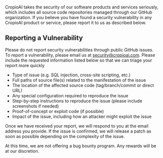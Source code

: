 CropioAI takes the security of our software products and services seriously, which includes all source code repositories managed through our GitHub organization.
If you believe you have found a security vulnerability in any CropioAI product or service, please report it to us as described below.

 ## Reporting a Vulnerability
 Please do not report security vulnerabilities through public GitHub issues.
 To report a vulnerability, please email us at security@cropioai.com.
 Please include the requested information listed below so that we can triage your report more quickly

 - Type of issue (e.g. SQL injection, cross-site scripting, etc.)
 - Full paths of source file(s) related to the manifestation of the issue
 - The location of the affected source code (tag/branch/commit or direct URL)
 - Any special configuration required to reproduce the issue
 - Step-by-step instructions to reproduce the issue (please include screenshots if needed)
 - Proof-of-concept or exploit code (if possible)
 - Impact of the issue, including how an attacker might exploit the issue

 Once we have received your report, we will respond to you at the email address you provide. If the issue is confirmed, we will release a patch as soon as possible depending on the complexity of the issue.

 At this time, we are not offering a bug bounty program. Any rewards will be at our discretion.